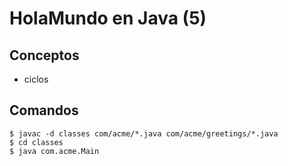 # HolaMundo en Java (5)

## Conceptos

 - ciclos

## Comandos

```
$ javac -d classes com/acme/*.java com/acme/greetings/*.java
$ cd classes
$ java com.acme.Main
```